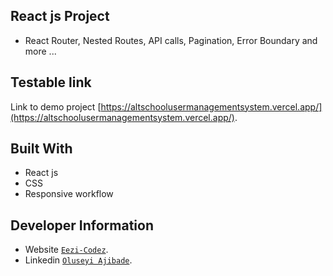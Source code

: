 ## React js Project

- React Router, Nested Routes, API calls, Pagination, Error Boundary and more ...

## Testable link

Link to demo project [https://altschoolusermanagementsystem.vercel.app/](https://altschoolusermanagementsystem.vercel.app/).
## Built With

- React js
- CSS
- Responsive workflow

## Developer Information

- Website [`Eezi-Codez`](https://oluseyi18.github.io/Eezi-Codez/).
- Linkedin [`Oluseyi Ajibade`](https://www.linkedin.com/in/oluseyi-ajibade-8652a11b6/).
